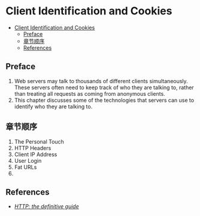 # Client Identification and Cookies


<!-- TOC -->

- [Client Identification and Cookies](#client-identification-and-cookies)
    - [Preface](#preface)
    - [章节顺序](#章节顺序)
    - [References](#references)

<!-- /TOC -->


## Preface
1. Web servers may talk to thousands of different clients simultaneously. These servers often need to keep track of who they are talking to, rather than treating all requests as coming from anonymous clients. 
2. This chapter discusses some of the technologies that servers can use to identify who they are talking to.


## 章节顺序
1. The Personal Touch
2. HTTP Headers
3. Client IP Address
4. User Login
5. Fat URLs
6. 


## References
* [*HTTP: the definitive guide*](https://book.douban.com/subject/1440226/)